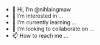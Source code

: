 - 👋 Hi, I’m @nihlaingmaw
- 👀 I’m interested in ...
- 🌱 I’m currently learning ...
- 💞️ I’m looking to collaborate on ...
- 📫 How to reach me ...

<!---
nihlaingmaw/nihlaingmaw is a ✨ special ✨ repository because its `README.md` (this file) appears on your GitHub profile.
You can click the Preview link to take a look at your changes.
--->
